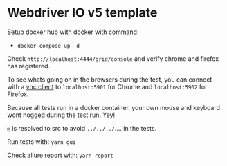 Webdriver IO v5 template
========================

Setup docker hub with docker with command:
- `docker-compose up -d`

Check `http://localhost:4444/grid/console` and verify chrome and firefox has registered.

To see whats going on in the browsers during the test, you can connect 
with a [vnc client](https://www.realvnc.com/en/connect/download/viewer/)
to `localhost:5901` for Chrome and `localhost:5902` for Firefox.

Because all tests run in a docker container, your own mouse and keyboard wont hogged during the test run. Yey!

`@` is resolved to src to avoid `../../../`.... in the tests.

Run tests with: `yarn gui` 

Check allure report with: `yarn report`

